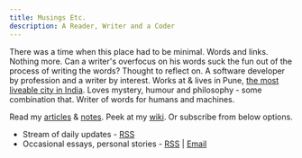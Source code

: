 ```yaml
---
title: Musings Etc.
description: A Reader, Writer and a Coder
---
```


There was a time when this place had to be minimal. Words and links. Nothing more. Can a writer's overfocus on his words suck the fun out of the process of writing the words? Thought to reflect on. A software developer by profession and a writer by interest. Works at & lives in Pune, [the most liveable city in India](https://en.wikipedia.org/wiki/Pune). Loves mystery, humour and philosophy - some combination that. Writer of words for humans and machines.

Read my [articles](https://www.amitgawande.com/post/) & [notes](https://www.amitgawande.com/notes/). Peek at my [wiki](https://wiki.amitg.net). Or subscribe from below options.

- Stream of daily updates - [RSS](https://www.amitgawande.com/feed.xml)
- Occasional essays, personal stories - [RSS](https://essays.amitgawande.com/rss/) | [Email](https://essays.amitgawande.com/#/portal/signup/free)
